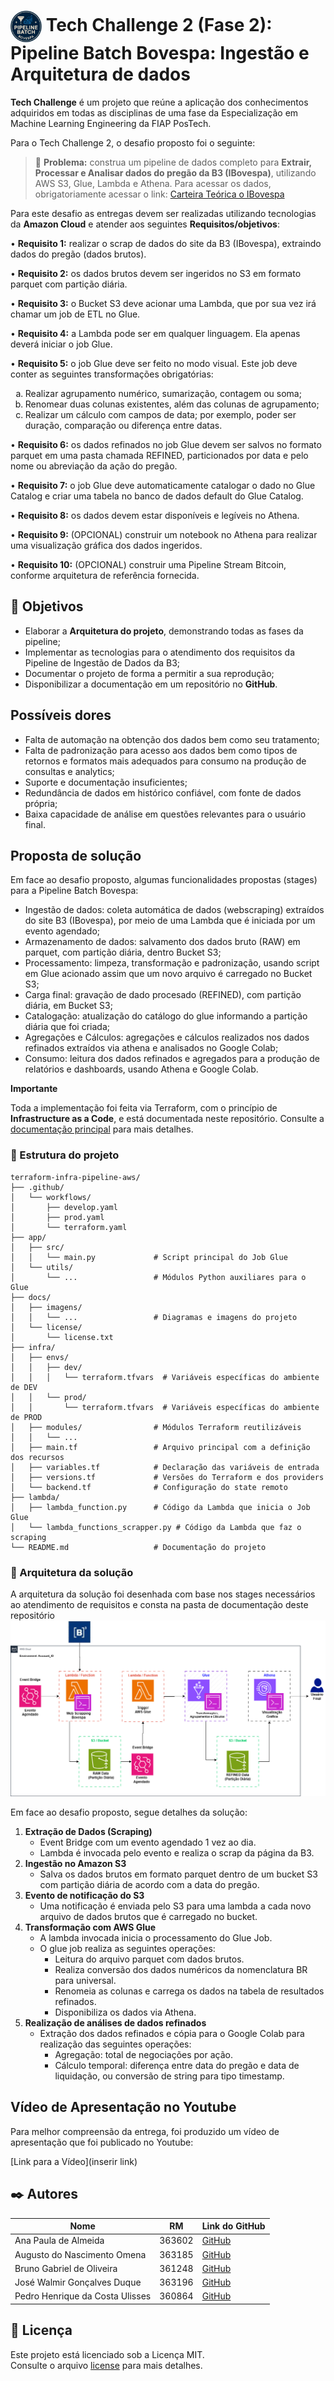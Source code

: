 <h1>
  <img src="docs/imagens/logo.png" alt="logo61" width="50" style="vertical-align:middle;"> 
  Tech Challenge 2 (Fase 2): Pipeline Batch Bovespa: Ingestão e Arquitetura de dados
</h1>

**Tech Challenge** é um projeto que reúne a aplicação dos conhecimentos adquiridos em todas as disciplinas de uma fase da Especialização em Machine Learning Engineering da FIAP PosTech.

Para o Tech Challenge 2, o desafio proposto foi o seguinte:

> 📢 **Problema:** construa um pipeline de dados completo para **Extrair, Processar e Analisar dados do pregão da B3 (IBovespa)**, utilizando AWS S3, Glue, Lambda e Athena. Para acessar os dados, obrigatoriamente acessar o link: [Carteira Teórica o IBovespa](https://sistemaswebb3-listados.b3.com.br/indexPage/day/IBOV?language=pt-br)

Para este desafio as entregas devem ser realizadas utilizando tecnologias da **Amazon Cloud** e atender aos seguintes **Requisitos/objetivos**:

• **Requisito 1:** realizar o scrap de dados do site da B3 (IBovespa), extraindo dados do pregão (dados brutos).

• **Requisito 2:** os dados brutos devem ser ingeridos no S3 em formato parquet com partição diária.

• **Requisito 3:** o Bucket S3 deve acionar uma Lambda, que por sua vez irá chamar um job de ETL no Glue.

• **Requisito 4:** a Lambda pode ser em qualquer linguagem. Ela apenas deverá iniciar o job Glue.

• **Requisito 5:** o job Glue deve ser feito no modo visual. Este job deve conter as seguintes transformações obrigatórias:


 
<ol style="list-style-type: lower-alpha">
  <li>Realizar agrupamento numérico, sumarização, contagem ou soma;</li>
  <li>Renomear duas colunas existentes, além das colunas de agrupamento;</li>
  <li>Realizar um cálculo com campos de data; por exemplo, poder ser duração, comparação ou diferença entre datas.</li>
</ol>

• **Requisito 6:** os dados refinados no job Glue devem ser salvos no formato parquet em uma pasta chamada REFINED, particionados por data e pelo nome ou abreviação da ação do pregão.

• **Requisito 7:** o job Glue deve automaticamente catalogar o dado no Glue Catalog e criar uma tabela no banco de dados default do Glue Catalog.

• **Requisito 8:** os dados devem estar disponíveis e legíveis no Athena.

• **Requisito 9:** (OPCIONAL) construir um notebook no Athena para realizar uma visualização gráfica dos dados ingeridos.

• **Requisito 10:** (OPCIONAL) construir uma Pipeline Stream Bitcoin, conforme arquitetura de referência fornecida.

## 📌 Objetivos

- Elaborar a **Arquitetura do projeto**, demonstrando todas as fases da pipeline;
- Implementar as tecnologias para o atendimento dos requisitos da Pipeline de Ingestão de Dados da B3;
- Documentar o projeto de forma a permitir a sua reprodução;
- Disponibilizar a documentação em um repositório no **GitHub**.

## Possíveis dores

- Falta de automação na obtenção dos dados bem como seu tratamento;
- Falta de padronização para acesso aos dados bem como tipos de retornos e formatos mais adequados para consumo na produção de consultas e analytics;
- Suporte e documentação insuficientes;
- Redundância de dados em histórico confiável, com fonte de dados própria;
- Baixa capacidade de análise em questões relevantes para o usuário final.

## Proposta de solução

Em face ao desafio proposto, algumas funcionalidades propostas (stages) para a Pipeline Batch Bovespa:

- Ingestão de dados: coleta automática de dados (webscraping) extraídos do site B3 (IBovespa), por meio de uma Lambda que é iniciada por um evento agendado;
- Armazenamento de dados: salvamento dos dados bruto (RAW) em parquet, com partição diária, dentro Bucket S3;
- Processamento: limpeza, transformação e padronização, usando script em Glue acionado assim que um novo arquivo é carregado no Bucket S3;
- Carga final: gravação de dado procesado (REFINED), com partição diária, em Bucket S3;
- Catalogação: atualização do catálogo do glue informando a partição diária que foi criada;
- Agregações e Cálculos: agregações e cálculos realizados nos dados refinados extraídos via athena e analisados no Google Colab;
- Consumo: leitura dos dados refinados e agregados para a produção de relatórios e dashboards, usando Athena e Google Colab.



**Importante**

Toda a implementação foi feita via Terraform, com o princípio de **Infrastructure as a Code**, e está documentada neste repositório. Consulte a [documentação principal](docs/README.md) para mais detalhes.


### 📂 Estrutura do projeto

```
terraform-infra-pipeline-aws/
├── .github/
│   └── workflows/
│       ├── develop.yaml
│       ├── prod.yaml
│       └── terraform.yaml
├── app/
│   ├── src/
│   │   └── main.py             # Script principal do Job Glue
│   └── utils/
│       └── ...                 # Módulos Python auxiliares para o Glue
├── docs/
│   ├── imagens/
│   │   └── ...                 # Diagramas e imagens do projeto
│   └── license/
│       └── license.txt
├── infra/
│   ├── envs/
│   │   ├── dev/
│   │   │   └── terraform.tfvars  # Variáveis específicas do ambiente de DEV
│   │   └── prod/
│   │       └── terraform.tfvars  # Variáveis específicas do ambiente de PROD
│   ├── modules/                # Módulos Terraform reutilizáveis
│   │   └── ...
│   ├── main.tf                 # Arquivo principal com a definição dos recursos
│   ├── variables.tf            # Declaração das variáveis de entrada
│   ├── versions.tf             # Versões do Terraform e dos providers
│   └── backend.tf              # Configuração do state remoto
├── lambda/
│   ├── lambda_function.py      # Código da Lambda que inicia o Job Glue
│   └── lambda_functions_scrapper.py # Código da Lambda que faz o scraping
└── README.md                   # Documentação do projeto
```

### 🔩 Arquitetura da solução

A arquitetura da solução foi desenhada com base nos stages necessários ao atendimento de requisitos e consta na pasta de documentação deste repositório
![Arquitetura da Solução](docs/imagens/Tech_Challenge_01_-_Arquitetura_de_Solucao.png)


Em face ao desafio proposto, segue detalhes da solução:

1.  **Extração de Dados (Scraping)**
    *   Event Bridge com um evento agendado 1 vez ao dia.
    *   Lambda é invocada pelo evento e realiza o scrap da página da B3.
2.  **Ingestão no Amazon S3**
    *   Salva os dados brutos em formato parquet dentro de um bucket S3 com partição diária de acordo com a data do pregão.
3.  **Evento de notificação do S3**
    *   Uma notificação é enviada pelo S3 para uma lambda a cada novo arquivo de dados brutos que é carregado no bucket.
4.  **Transformação com AWS Glue**
    *   A lambda invocada inicia o processamento do Glue Job.
    *   O glue job realiza as seguintes operações:
        *   Leitura do arquivo parquet com dados brutos.
        *   Realiza conversão dos dados numéricos da nomenclatura BR para universal.
        *   Renomeia as colunas e carrega os dados na tabela de resultados refinados.
        *   Disponibiliza os dados via Athena.
5.  **Realização de análises de dados refinados**
    *   Extração dos dados refinados e cópia para o Google Colab para realização das seguintes operações:
        *   Agregação: total de negociações por ação.
        *   Cálculo temporal: diferença entre data do pregão e data de liquidação, ou conversão de string para tipo timestamp.


## Vídeo de Apresentação no Youtube
Para melhor compreensão da entrega, foi produzido um vídeo de apresentação que foi publicado no Youtube:

[Link para a Vídeo](inserir link)


## ✒️ Autores

| Nome                            |   RM    | Link do GitHub                                      |
|---------------------------------|---------|-----------------------------------------------------|
| Ana Paula de Almeida            | 363602  | [GitHub](https://github.com/Ana9873P)               |
| Augusto do Nascimento Omena     | 363185  | [GitHub](https://github.com/AugustoOmena)           |
| Bruno Gabriel de Oliveira       | 361248  | [GitHub](https://github.com/brunogabrieldeoliveira) |
| José Walmir Gonçalves Duque     | 363196  | [GitHub](https://github.com/WALMIRDUQUE)            |
| Pedro Henrique da Costa Ulisses | 360864  | [GitHub](https://github.com/ordepzero)              |

## 📄 Licença


Este projeto está licenciado sob a Licença MIT.  
Consulte o arquivo [license](docs/license/license.txt)  para mais detalhes.